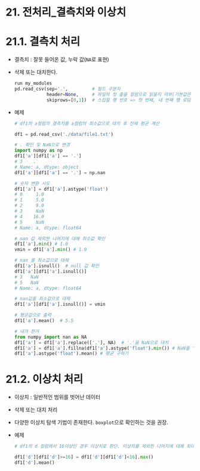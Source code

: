 # 21. 전처리_결측치와 이상치

# 21.1. 결측치 처리

- 결측치 : 잘못 들어온 값, 누락 값(`NA`로 표현)

- 삭제 또는 대치한다.
    
    ```python
    run my_modules
    pd.read_csv(sep='.',         # 필드 구분자
                header=None,     # 파일의 첫 줄을 컬럼으로 읽을지 여부(기본값은 첫줄을 컬럼으로 만들기 때문에 첫줄을 컬럼으로 표현하지 않으려면 None 사용)
                skiprows=[0,1])  # 스킵할 행 번호 => 첫 번째, 네 번째 행 로딩 생략
    ```
    

- 예제
    
    ```python
    # df1의 a컬럼의 결측치를 a컬럼의 최소값으로 대치 후 전체 평균 계산
    
    df1 = pd.read_csv('./data/file1.txt')
    
    # . 확인 및 NaN으로 변경
    import numpy as np
    df1['a'][df1['a'] == '.'] 
    # 3    .
    # Name: a, dtype: object
    df1['a'][df1['a'] == '.'] = np.nan
    
    # 숫자 변환 시도
    df1['a'] = df1['a'].astype('float')
    # 0     1.0
    # 1     5.0
    # 2     9.0
    # 3     NaN
    # 4    16.0
    # 5     NaN
    # Name: a, dtype: float64
    
    # nan 값 제외한 나머지에 대해 최소값 확인
    df1['a'].min() # 1.0
    vmin = df1['a'].min() # 1.0
    
    # nan 를 최소값으로 대체
    df1['a'].isnull()  # null 값 확인
    df1['a'][df1['a'].isnull()]
    # 3   NaN
    # 5   NaN
    # Name: a, dtype: float64
    
    # nan값을 최소값으로 대체
    df1['a'][df1['a'].isnull()] = vmin
    
    # 평균값으로 출력
    df1['a'].mean()  # 5.5
    
    # 내가 한거
    from numpy import nan as NA
    df1['a'] = df1['a'].replace(['.'], NA)  # '.'을 NaN으로 대치
    df1['a'] = df1['a'].fillna(df1['a'].astype('float').min()) # NaN을 'a' 컬럼의 최소값으로 대치
    df1['a'].astype('float').mean() # 평균 구하기
    ```
    

# 21.2. 이상치 처리

- 이상치 : 일반적인 범위를 벗어난 데이터
- 삭제 또는 대치 처리
- 다양한 이상치 탐색 기법이 존재한다. `boxplot`으로 확인하는 것을 권장.
- 예제
    
    ```python
    # df1의 d 컬럼에서 16이상인 경우 이상치로 판단. 이상치를 제외한 나머지에 대해 최대값으로 이상치 대치, 평균 계산
    
    df1['d'][df1['d']>=16] = df1['d'][df1['d']<16].max()
    df1['d'].mean()
    ```
